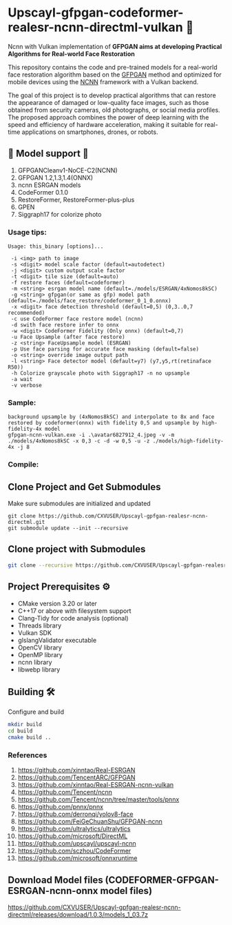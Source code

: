 # Upscayl-gfpgan-codeformer-realesr-ncnn-directml-vulkan 🚀

Ncnn with Vulkan implementation of **GFPGAN aims at developing Practical Algorithms for Real-world Face Restoration**

This repository contains the code and pre-trained models for a real-world face restoration algorithm based on the [GFPGAN](https://github.com/TencentARC/GFPGAN) method and optimized for mobile devices using the [NCNN](https://github.com/Tencent/ncnn) framework with a Vulkan backend.

The goal of this project is to develop practical algorithms that can restore the appearance of damaged or low-quality face images, such as those obtained from security cameras, old photographs, or social media profiles. The proposed approach combines the power of deep learning with the speed and efficiency of hardware acceleration, making it suitable for real-time applications on smartphones, drones, or robots.

## :construction: Model support :construction:

1. GFPGANCleanv1-NoCE-C2(NCNN)
2. GFPGAN 1.2,1.3,1.4(ONNX)
3. ncnn ESRGAN models
4. CodeFormer 0.1.0
5. RestoreFormer, RestoreFormer-plus-plus
6. GPEN
7. Siggraph17 for colorize photo

### Usage tips:
```
Usage: this_binary [options]...

 -i <img> path to image
 -s <digit> model scale factor (default=autodetect)
 -j <digit> custom output scale factor
 -t <digit> tile size (default=auto)
 -f restore faces (default=codeformer)
 -m <string> esrgan model name (default=./models/ESRGAN/4xNomos8kSC)
 -g <string> gfpgan(or same as gfp) model path (default=./models/face_restore/codeformer_0_1_0.onnx)
 -x <digit> face detection threshold (default=0,5) (0,3..0,7 recommended)
 -c use CodeFormer face restore model (ncnn)
 -d swith face restore infer to onnx
 -w <digit> CodeFormer Fidelity (Only onnx) (default=0,7)
 -u Face Upsample (after face restore)
 -z <string> FaceUpsample model (ESRGAN)
 -p Use face parsing for accurate face masking (default=false)
 -o <string> override image output path
 -l <string> Face detector model (default=y7) (y7,y5,rt(retinaface R50))
 -h Colorize grayscale photo with Siggraph17 -n no upsample
 -a wait
 -v verbose
```

### Sample:
```Console
background upsample by (4xNomos8kSC) and interpolate to 8x and face restored by codeformer(onnx) with fidelity 0,5 and upsample by high-fidelity-4x model
gfpgan-ncnn-vulkan.exe -i .\avatar6827912_4.jpeg -v -m ./models/4xNomos8kSC -x 0,3 -c -d -w 0,5 -u -z ./models/high-fidelity-4x -j 8
```

### Compile:
## Clone Project and Get Submodules

Make sure submodules are initialized and updated

```console
git clone https://github.com/CXVUSER/Upscayl-gpfgan-realesr-ncnn-directml.git
git submodule update --init --recursive
```

## Clone project with Submodules

```sh
git clone --recursive https://github.com/CXVUSER/Upscayl-gpfgan-realesr-ncnn-directml.git
```

## Project Prerequisites ⚙️

- CMake version 3.20 or later
- C++17 or above with filesystem support
- Clang-Tidy for code analysis (optional)
- Threads library
- Vulkan SDK
- glslangValidator executable
- OpenCV library
- OpenMP library
- ncnn library
- libwebp library

## Building 🛠️

Configure and build

```sh
mkdir build
cd build
cmake build ..
```
   
### References

1. <https://github.com/xinntao/Real-ESRGAN>
2. <https://github.com/TencentARC/GFPGAN>
3. <https://github.com/xinntao/Real-ESRGAN-ncnn-vulkan>
4. <https://github.com/Tencent/ncnn>
5. <https://github.com/Tencent/ncnn/tree/master/tools/pnnx>
6. <https://github.com/pnnx/pnnx>
7. <https://github.com/derronqi/yolov8-face>
8. <https://github.com/FeiGeChuanShu/GFPGAN-ncnn>
9. <https://github.com/ultralytics/ultralytics>
10. <https://github.com/microsoft/DirectML>
11. <https://github.com/upscayl/upscayl-ncnn>
12. <https://github.com/sczhou/CodeFormer>
13. <https://github.com/microsoft/onnxruntime>

## Download Model files (CODEFORMER-GFPGAN-ESRGAN-ncnn-onnx model files)
https://github.com/CXVUSER/Upscayl-gpfgan-realesr-ncnn-directml/releases/download/1.0.3/models_1_03.7z
